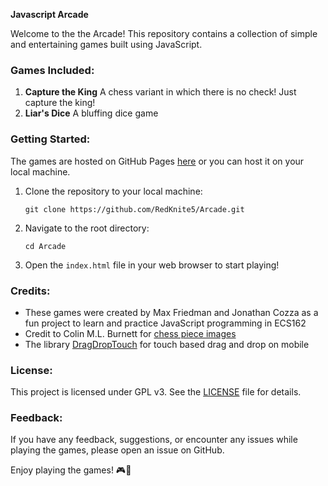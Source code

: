 **Javascript Arcade**

Welcome to the the Arcade! This repository contains a collection of simple and entertaining games built using JavaScript.
### Games Included:

1. **Capture the King** A chess variant in which there is no check! Just capture the king!
2. **Liar's Dice** A bluffing dice game

### Getting Started:

The games are hosted on GitHub Pages [here](https://redknite5.github.io/Arcade/) or you can host it on your local machine.

1. Clone the repository to your local machine:
   ```
   git clone https://github.com/RedKnite5/Arcade.git
   ```

2. Navigate to the root directory:
   ```
   cd Arcade
   ```

3. Open the `index.html` file in your web browser to start playing!

### Credits:

- These games were created by Max Friedman and Jonathan Cozza as a fun project to learn and practice JavaScript programming in ECS162
- Credit to Colin M.L. Burnett for [chess piece images](https://commons.wikimedia.org/wiki/Category:SVG_chess_pieces)
- The library [DragDropTouch](https://www.npmjs.com/package/drag-drop-touch) for touch based drag and drop on mobile

### License:

This project is licensed under GPL v3. See the [LICENSE](LICENSE) file for details.

### Feedback:

If you have any feedback, suggestions, or encounter any issues while playing the games, please open an issue on GitHub.

Enjoy playing the games! 🎮🚀
